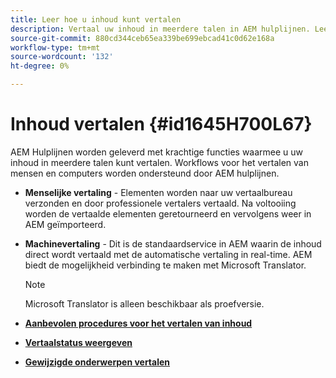 ```yaml
---
title: Leer hoe u inhoud kunt vertalen
description: Vertaal uw inhoud in meerdere talen in AEM hulplijnen. Leer meer over de workflows voor het vertalen van mensen en machines.
source-git-commit: 880cd344ceb65ea339be699ebcad41c0d62e168a
workflow-type: tm+mt
source-wordcount: '132'
ht-degree: 0%

---
```


# Inhoud vertalen {#id1645H700L67}

AEM Hulplijnen worden geleverd met krachtige functies waarmee u uw inhoud in meerdere talen kunt vertalen. Workflows voor het vertalen van mensen en computers worden ondersteund door AEM hulplijnen.

- **Menselijke vertaling** - Elementen worden naar uw vertaalbureau verzonden en door professionele vertalers vertaald. Na voltooiing worden de vertaalde elementen geretourneerd en vervolgens weer in AEM geïmporteerd.

- **Machinevertaling** - Dit is de standaardservice in AEM waarin de inhoud direct wordt vertaald met de automatische vertaling in real-time. AEM biedt de mogelijkheid verbinding te maken met Microsoft Translator.

  >[!NOTE]
  >
  > Microsoft Translator is alleen beschikbaar als proefversie.


- **[Aanbevolen procedures voor het vertalen van inhoud](translation-first-time.md)**

- **[Vertaalstatus weergeven](translation-view-trans-state-6234.md)**

- **[Gewijzigde onderwerpen vertalen](translation-modified-topics-6234.md)**
